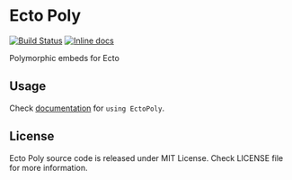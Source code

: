 # Ecto Poly

[![Build Status](https://travis-ci.org/veyond-card/ecto_poly.svg?branch=master)](https://travis-ci.org/veyond-card/ecto_poly)
[![Inline docs](http://inch-ci.org/github/veyond-card/ecto_poly.svg?branch=master)](http://inch-ci.org/github/veyond-card/ecto_poly)

Polymorphic embeds for Ecto

## Usage

Check [documentation](https://hexdocs.pm/ecto_poly/EctoPoly.html) for `using EctoPoly`.

## License

Ecto Poly source code is released under MIT License.
Check LICENSE file for more information.

